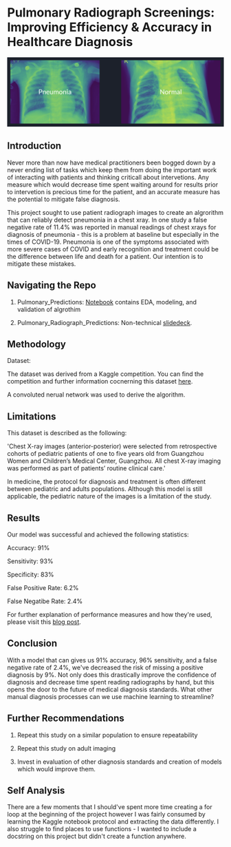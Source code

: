 # Pulmonary Radiograph Screenings: Improving Efficiency & Accuracy in Healthcare Diagnosis
![X_ray](x_ray.jpg)

## Introduction

Never more than now have medical practitioners been bogged down by a never ending list of tasks which keep them from doing the important work of interacting with patients and thinking criticall about intervetions. Any measure which would decrease time spent waiting around for results prior to intervetion is precious time for the patient, and an accurate measure has the potential to mitigate false diagnosis.

This project sought to use patient radiograph images to create an algrorithm that can reliably detect pneumonia in a chest xray. In one study a false negative rate of 11.4% was reported in manual readings of chest xrays for diagnosis of pneumonia - this is a problem at baseline but especially in the times of COVID-19. Pneumonia is one of the symptoms associated with more severe cases of COVID and early recognition and treatment could be the difference between life and death for a patient. Our intention is to mitigate these mistakes.

## Navigating the Repo

1. Pulmonary_Predictions: [Notebook](https://github.com/carlyf15/Pulmonary_Radiograph_Predictions/blob/master/pulmonary_predictions%20.ipynb) contains EDA, modeling, and validation of algrothim

2. Pulmonary_Radiograph_Predictions: Non-technical [slidedeck](https://github.com/carlyf15/Pulmonary_Radiograph_Predictions/blob/master/presentation.pdf).

## Methodology

Dataset:

The dataset was derived from a Kaggle competition. You can find the competition and further information cocnerning this dataset [here](https://www.kaggle.com/paultimothymooney/chest-xray-pneumonia).

A convoluted nerual network was used to derive the algorithm.

## Limitations

This dataset is described as the following:

'Chest X-ray images (anterior-posterior) were selected from retrospective cohorts of pediatric patients of one to five years old from Guangzhou Women and Children’s Medical Center, Guangzhou. All chest X-ray imaging was performed as part of patients’ routine clinical care.'

In medicine, the protocol for diagnosis and treatment is often different between pediatric and adults populations. Although this model is still applicable, the pediatric nature of the images is a limitation of the study.

## Results

Our model was successful and achieved the following statistics:

Accuracy: 91%

Sensitivity: 93%

Specificity: 83%

False Positive Rate: 6.2%

False Negatibe Rate: 2.4%

For further explanation of performance measures and how they're used, please visit this [blog post](https://www.the-wandering-scientist.com/post/performance-evaluation-measures-for-dummies).

## Conclusion

With a model that can gives us 91% accuracy, 96% sensitivity, and a false negative rate of 2.4%, we've decreased the risk of missing a positive diagnosis by 9%. Not only does this drastically improve the confidence of diagnosis and decrease time spent reading radiographs by hand, but this opens the door to the future of medical diagnosis standards. What other manual diagnosis processes can we use machine learning to streamline?

## Further Recommendations

1. Repeat this study on a similar population to ensure repeatability

2. Repeat this study on adult imaging

3. Invest in evaluation of other diagnosis standards and creation of models which would improve them.

## Self Analysis

There are a few moments that I should've spent more time creating a for loop at the beginning of the project however I was fairly consumed by learning the Kaggle notebook protocol and extracting the data differently. I also struggle to find places to use functions - I wanted to include a docstring on this project but didn't create a function anywhere.

